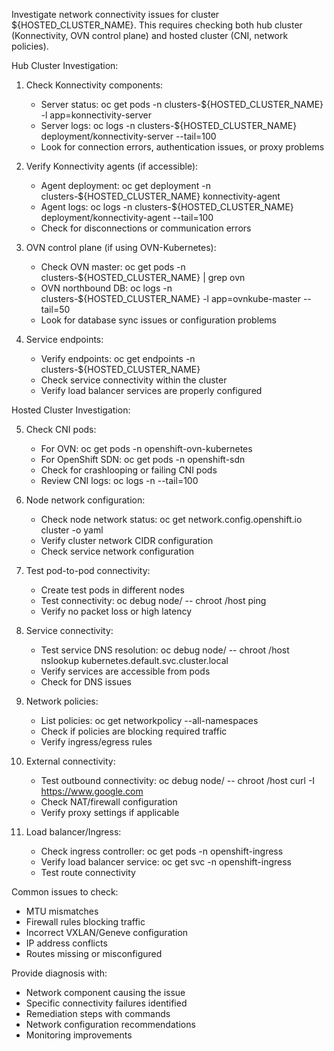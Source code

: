 Investigate network connectivity issues for cluster ${HOSTED_CLUSTER_NAME}.
This requires checking both hub cluster (Konnectivity, OVN control plane) and hosted cluster (CNI, network policies).

Hub Cluster Investigation:

1. Check Konnectivity components:
   - Server status: oc get pods -n clusters-${HOSTED_CLUSTER_NAME} -l app=konnectivity-server
   - Server logs: oc logs -n clusters-${HOSTED_CLUSTER_NAME} deployment/konnectivity-server --tail=100
   - Look for connection errors, authentication issues, or proxy problems

2. Verify Konnectivity agents (if accessible):
   - Agent deployment: oc get deployment -n clusters-${HOSTED_CLUSTER_NAME} konnectivity-agent
   - Agent logs: oc logs -n clusters-${HOSTED_CLUSTER_NAME} deployment/konnectivity-agent --tail=100
   - Check for disconnections or communication errors

3. OVN control plane (if using OVN-Kubernetes):
   - Check OVN master: oc get pods -n clusters-${HOSTED_CLUSTER_NAME} | grep ovn
   - OVN northbound DB: oc logs -n clusters-${HOSTED_CLUSTER_NAME} -l app=ovnkube-master --tail=50
   - Look for database sync issues or configuration problems

4. Service endpoints:
   - Verify endpoints: oc get endpoints -n clusters-${HOSTED_CLUSTER_NAME}
   - Check service connectivity within the cluster
   - Verify load balancer services are properly configured

Hosted Cluster Investigation:

5. Check CNI pods:
   - For OVN: oc get pods -n openshift-ovn-kubernetes
   - For OpenShift SDN: oc get pods -n openshift-sdn
   - Check for crashlooping or failing CNI pods
   - Review CNI logs: oc logs -n <cni-namespace> <cni-pod> --tail=100

6. Node network configuration:
   - Check node network status: oc get network.config.openshift.io cluster -o yaml
   - Verify cluster network CIDR configuration
   - Check service network configuration

7. Test pod-to-pod connectivity:
   - Create test pods in different nodes
   - Test connectivity: oc debug node/<node-name> -- chroot /host ping <target-pod-ip>
   - Verify no packet loss or high latency

8. Service connectivity:
   - Test service DNS resolution: oc debug node/<node-name> -- chroot /host nslookup kubernetes.default.svc.cluster.local
   - Verify services are accessible from pods
   - Check for DNS issues

9. Network policies:
   - List policies: oc get networkpolicy --all-namespaces
   - Check if policies are blocking required traffic
   - Verify ingress/egress rules

10. External connectivity:
    - Test outbound connectivity: oc debug node/<node-name> -- chroot /host curl -I https://www.google.com
    - Check NAT/firewall configuration
    - Verify proxy settings if applicable

11. Load balancer/Ingress:
    - Check ingress controller: oc get pods -n openshift-ingress
    - Verify load balancer service: oc get svc -n openshift-ingress
    - Test route connectivity

Common issues to check:
- MTU mismatches
- Firewall rules blocking traffic
- Incorrect VXLAN/Geneve configuration
- IP address conflicts
- Routes missing or misconfigured

Provide diagnosis with:
- Network component causing the issue
- Specific connectivity failures identified
- Remediation steps with commands
- Network configuration recommendations
- Monitoring improvements